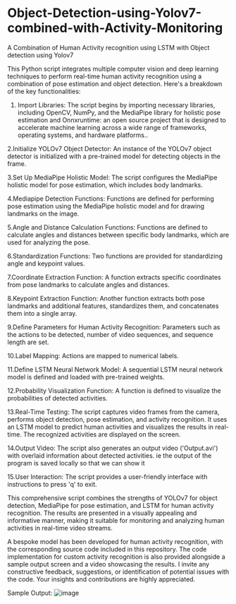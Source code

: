 # Object-Detection-using-Yolov7-combined-with-Activity-Monitoring
A Combination of Human Activity recognition using LSTM with Object detection using Yolov7

This Python script integrates multiple computer vision and deep learning techniques to perform real-time human activity recognition using a combination of pose estimation and object detection. Here's a breakdown of the key functionalities:

1. Import Libraries: The script begins by importing necessary libraries, including OpenCV, NumPy, and the MediaPipe library for holistic pose estimation and Onnxruntime: an open source project that is designed to accelerate machine learning across a wide range of frameworks, operating systems, and hardware platforms..

2.Initialize YOLOv7 Object Detector: An instance of the YOLOv7 object detector is initialized with a pre-trained model for detecting objects in the frame.

3.Set Up MediaPipe Holistic Model: The script configures the MediaPipe holistic model for pose estimation, which includes body landmarks.

4.Mediapipe Detection Functions: Functions are defined for performing pose estimation using the MediaPipe holistic model and for drawing landmarks on the image.

5.Angle and Distance Calculation Functions: Functions are defined to calculate angles and distances between specific body landmarks, which are used for analyzing the pose.

6.Standardization Functions: Two functions are provided for standardizing angle and keypoint values.

7.Coordinate Extraction Function: A function extracts specific coordinates from pose landmarks to calculate angles and distances.

8.Keypoint Extraction Function: Another function extracts both pose landmarks and additional features, standardizes them, and concatenates them into a single array.

9.Define Parameters for Human Activity Recognition: Parameters such as the actions to be detected, number of video sequences, and sequence length are set.

10.Label Mapping: Actions are mapped to numerical labels.

11.Define LSTM Neural Network Model: A sequential LSTM neural network model is defined and loaded with pre-trained weights.

12.Probability Visualization Function: A function is defined to visualize the probabilities of detected activities.

13.Real-Time Testing: The script captures video frames from the camera, performs object detection, pose estimation, and activity recognition. It uses an LSTM model to predict human activities and visualizes the results in real-time. The recognized activities are displayed on the screen.

14.Output Video: The script also generates an output video ('Output.avi') with overlaid information about detected activities. ie the output of the program is saved locally so that we can show it 

15.User Interaction: The script provides a user-friendly interface with instructions to press 'q' to exit.

This comprehensive script combines the strengths of YOLOv7 for object detection, MediaPipe for pose estimation, and LSTM for human activity recognition. The results are presented in a visually appealing and informative manner, making it suitable for monitoring and analyzing human activities in real-time video streams.

A bespoke model has been developed for human activity recognition, with the corresponding source code included in this repository. The code implementation for custom activity recognition is also provided alongside a sample output screen and a video showcasing the results. I invite any constructive feedback, suggestions, or identification of potential issues with the code. Your insights and contributions are highly appreciated.


Sample Output:
![image](https://github.com/AkhilJx/Object-Detection-using-Yolov7-combined-with-Activity-Monitoring-using-LSTM/assets/78065413/c2a0c6ca-d928-4904-a4c2-b4d8ea14395f)
